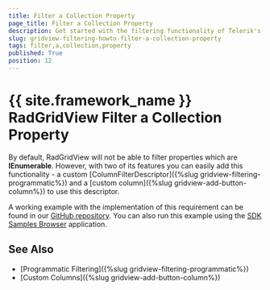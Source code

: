 ```yaml
---
title: Filter a Collection Property
page_title: Filter a Collection Property
description: Get started with the filtering functionality of Telerik's {{ site.framework_name }} DataGrid and learn how to filter a collection property.
slug: gridview-filtering-howto-filter-a-collection-property
tags: filter,a,collection,property
published: True
position: 12
---
```


# {{ site.framework_name }} RadGridView Filter a Collection Property

By default, RadGridView will not be able to filter properties which are **IEnumerable**. However, with two of its features you can easily add this functionality - a custom [ColumnFilterDescriptor]({%slug gridview-filtering-programmatic%}) and a [custom column]({%slug gridview-add-button-column%}) to use this descriptor.

A working example with the implementation of this requirement can be found in our [GitHub repository](https://github.com/telerik/xaml-sdk/tree/master/GridView/FilteringCollectionProperties). You can also run this example using the [SDK Samples Browser](https://demos.telerik.com/xaml-sdkbrowser/) application.

## See Also
* [Programmatic Filtering]({%slug gridview-filtering-programmatic%})
* [Custom Columns]({%slug gridview-add-button-column%})
